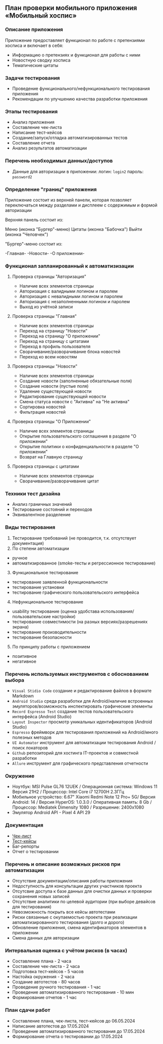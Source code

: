 ## План проверки мобильного приложения «Мобильный хоспис»

### Описание приложения

Приложение предоставляет функционал по работе с претензиями хосписа и включает в себя:

- Информацию о претензиях и функционал для работы с ними
- Новостную сводку хосписа
- Тематические цитаты

### Задачи тестирования

- Проведение функционального/нефункционального тестирования приложения
- Рекомендации по улучшению качества разработки приложения

### Этапы тестирования

- Анализ приложения
- Составление чек-листа
- Написание тест-кейсов
- Создание/запуск/отладка автоматизированных тестов
- Составление отчета
- Анализ результатов автоматизации

### Перечень необходимых данных/доступов

- Данные для авторизации в приложении:
  логин: `login2`
  пароль: `password2`

### Определение "границ" приложения

Приложение состоит из верхней панели, которая позволяет переключаться между разделами и дисплеем с содержимым и формой авторизации

Верхняя панель состоит из:

Меню (иконка "Бургер"-меню)
Цитаты (иконка "Бабочка")
Выйти (иконка "Человчек")

"Бургер"-меню состоит из:

-Главная-
-Новости-
-О приложении-

### Функционал запланированный к автоматизизации

1. Проверка страницы "Авторизация"

   - Наличие всех элементов страницы
   - Авторизация с валидными логином и паролем
   - Авторизация с невалидными логином и паролем
   - Авторизация с незаполненными логином и паролем
   - Выход из учётной записи

2. Проверка страницы "Главная"

   - Наличие всех элементов страницы
   - Переход на страницу "Новости"
   - Переход на страницу "О приложении"
   - Переход на страницу с цитатами
   - Переход в профиль пользователя
   - Сворачивание/разворачивание блока новостей
   - Переход ко всем новостям

3. Проверка страницы "Новости"

   - Наличие всех элементов страницы
   - Создание новости (заполненные обязательные поля)
   - Создание новости (пустые поля)
   - Удаление существующей новости
   - Редактирование существующей новости
   - Смена статуса новости с "Активна" на "Не активна"
   - Сортировка новостей
   - Фильтрация новостей

4. Проверка страницы "О Приложении"

   - Наличие всех элементов страницы
   - Открытие пользовательского соглашения в разделе "О приложении"
   - Открытие политики о конфиденциальности в разделе "О приложении"
   - Возврат на Главную страницу

5. Проверка страницы с цитатами
   - Наличие всех элементов страницы
   - Сворачивание/разворачивание цитат

### Техники тест дизайна

- Анализ граничных значений
- Тестирование состояний и переходов
- Эквивалентное разделение

### Виды тестирования

1. Тестирование требований (не проводится, т.к. отсутствует документация)
2. По степени автоматизации

- ручное
- автоматизированное (smoke-тесты и регрессионное тестирование)

3. Функциональное тестирование

- тестирование заявленной функциональности
- тестирование установки
- тестирование графического пользовательского интерфейса

4. Нефункциональное тестирование

- usability тестирование (оценка удобстава использования/пользовательские настройки)
- тестирование совместимости (на разных версиях/разрешениях экрана)
- тестирование производительности
- тестирование безопасности

5. По принципу работы с приложением

- позитивное
- негативное

### Перечень используемых инструментов с обоснованием выбора

- `Visual Stidio Code` создание и редактирование файлов в формате Markdown
- `Android Studio` среда разработки для Android/наличие встроенных эмуляторов/возможность инспектировать графические элементы
- `Record Espresso Test` создание тестов пользовательского интерфейса (Android Studio)
- `Layout Inspector` просмотр уникальных идентификаторов (Android Studio)
- `Espresso` фреймворк для тестирования приложений на Android/много полезных методов
- `UI Automator` инструмент для автоматизации тестирования Android / поиск локаторов
- `Github` репозиторий для хостинга IT-проектов и совместной разработки
- `Allure` инструмент для графического представления отчетности

### Окружение

- Ноутбук: MSI Pulse GL76 12UEK / Операционная система: Windows 11 Версия 21H2 / Процессор: Intel Core i7 12700H 2.3ГГц
- Мобильное устройство: 6.67" Xiaomi Redmi Note 12 Pro+ 5G/ Версия Android: 14 / Версия HyperOS: 1.0.3.0 / Оперативная память: 8 Gb / Процессор: Mediatek Dimensity 1080 / Разрешение: 2400x1080
- Эмулятор Android API - Pixel 4 API 29

### Документация

- [Чек-лист](https://docs.google.com/spreadsheets/d/1ZrxnuwQsNJ7UPio2beaKdWFrFnJ_XSHHxjjaoTymZY8/edit#gid=0)
- [Тест-кейсы](https://docs.google.com/spreadsheets/d/1yYTiF3Gp0JFFbQVzOsPJvgORNSt2-9okjB_O4618Mac/edit#gid=0)
- Баг-репорты
- Отчет о тестировании

### Перечень и описание возможных рисков при автоматизации

- Отсутствие документации/описания работы приложения
- Недоступность для консультации других участников проекта
- Отсутсвие доступа к базе данных для очистки данных и проверки сохранения новых записей
- Отсутствие аналитики по целевой аудитории (при выборе девайсов для тестирования)
- Невозможность покрыть все кейсы автотестами
- Риски связанные с окупаемостью проекта при реализации автоматизированного тестирования (долго и дорого)
- Обновление приложения, смена идентификаторов элементов в приложении
- Смена данных для авторизации

### Интервальная оценка с учётом рисков (в часах)

- Составление плана - 2 часа
- Составление чек-листа - 2 часа
- Подготовка тест-кейсов - 5 часов
- Настойка окружения - 2 часа
- Создание автотестов - 80 часов
- Проведение ручного тестирования - 1 час
- Проведение автоматизированного тестирования - 10 мин
- Формирование отчетов - 1 час

### План сдачи работ

- Составление плана, чек-листа, тест-кейсов до 06.05.2024
- Написание автотестов до 17.05.2024
- Проведение автоматизированного тестирования до 17.05.2024
- Формирование отчета о тестировании до 17.05.2024